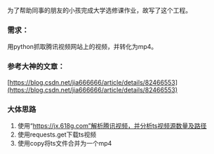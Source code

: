 为了帮助同事的朋友的小孩完成大学选修课作业，故写了这个工程。

### 需求：

用python抓取腾讯视频网站上的视频，并转化为mp4。

### 参考大神的文章：

[https://blog.csdn.net/jia666666/article/details/82466553](https://blog.csdn.net/jia666666/article/details/82466553)

### 大体思路

1. 使用“https://jx.618g.com”解析腾讯视频，并分析ts视频源数量及路径
2. 使用requests.get下载ts视频
3. 使用copy将ts文件合并为一个mp4
